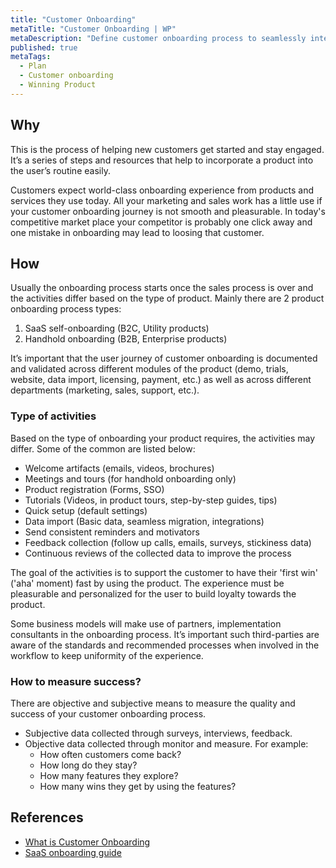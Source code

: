 ```yaml
---
title: "Customer Onboarding"
metaTitle: "Customer Onboarding | WP"
metaDescription: "Define customer onboarding process to seamlessly integrate customers across modules such as websites, demos, trials, licensing, payments, data migrations and resource provisioning."
published: true
metaTags:
  - Plan
  - Customer onboarding
  - Winning Product 
---
```



## Why
This is the process of helping new customers get started and stay engaged. It’s a series of steps and resources that help to incorporate a product into the user’s routine easily.

Customers expect world-class onboarding experience from products and services they use today. All your marketing and sales work has a little use if your customer onboarding journey is not smooth and pleasurable. In today's competitive market place your competitor is probably one click away and one mistake in onboarding may lead to loosing that customer.


## How
Usually the onboarding process starts once the sales process is over and the activities differ based on the type of product. Mainly there are 2 product onboarding process types:

1. SaaS self-onboarding (B2C, Utility products)
2. Handhold onboarding (B2B, Enterprise products)

It’s important that the user journey of customer onboarding is documented and validated across different modules of the product (demo, trials, website, data import, licensing, payment, etc.) as well as across different departments (marketing, sales, support, etc.).

### Type of activities
Based on the type of onboarding your product requires, the activities may differ. Some of the common are listed below:
 - Welcome artifacts (emails, videos, brochures)
 - Meetings and tours (for handhold onboarding only)
 - Product registration (Forms, SSO)
 - Tutorials (Videos, in product tours, step-by-step guides, tips)
 - Quick setup (default settings)
 - Data import (Basic data, seamless migration, integrations)
 - Send consistent reminders and motivators
 - Feedback collection (follow up calls, emails, surveys, stickiness data)
 - Continuous reviews of the collected data to improve the process

The goal of the activities is to support the customer to have their 'first win' ('aha' moment) fast by using the product. The experience must be pleasurable and personalized for the user to build loyalty towards the product.

Some business models will make use of partners, implementation consultants in the onboarding process. It’s important such third-parties are aware of the standards and recommended processes when involved in the workflow to keep uniformity of the experience.

### How to measure success?
There are objective and subjective means to measure the quality and success of your customer onboarding process.
 - Subjective data collected through surveys, interviews, feedback.
 - Objective data collected through monitor and measure. For example:
   - How often customers come back?
   - How long do they stay?
   - How many features they explore?
   - How many wins they get by using the features?


## References
 - [What is Customer Onboarding](https://tallyfy.com/definition-customer-onboarding/)
 - [SaaS onboarding guide](https://blog.chartmogul.com/a-guide-to-saas-customer-onboarding/)
